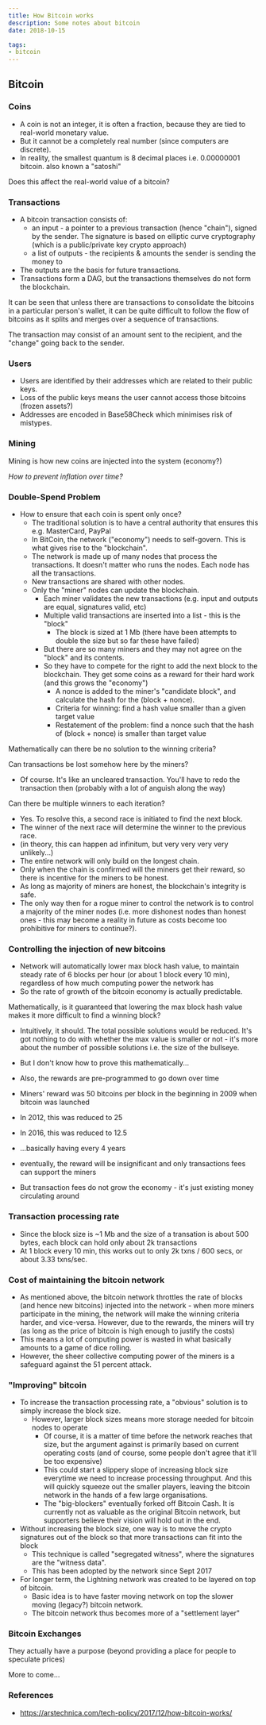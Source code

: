 ```yaml
---
title: How Bitcoin works
description: Some notes about bitcoin
date: 2018-10-15

tags:
- bitcoin
---
```


## Bitcoin

### Coins

* A coin is not an integer, it is often a fraction, because they are tied to real-world monetary value.
* But it cannot be a completely real number (since computers are discrete).
* In reality, the smallest quantum is 8 decimal places i.e. 0.00000001 bitcoin. also known a "satoshi"

Does this affect the real-world value of a bitcoin?

### Transactions

* A bitcoin transaction consists of:
  * an input - a pointer to a previous transaction (hence "chain"), signed by the sender. The signature is based on elliptic curve cryptography (which is a public/private key crypto approach)
  * a list of outputs - the recipients & amounts the sender is sending the money to
* The outputs are the basis for future transactions.
* Transactions form a DAG, but the transactions themselves do not form the blockchain.

It can be seen that unless there are transactions to consolidate the bitcoins in a particular person's wallet, it can be quite difficult to follow the flow of bitcoins as it splits and merges over a sequence of transactions.

The transaction may consist of an amount sent to the recipient, and the "change" going back to the sender.

### Users

* Users are identified by their addresses which are related to their public keys.
* Loss of the public keys means the user cannot access those bitcoins (frozen assets?)
* Addresses are encoded in Base58Check which minimises risk of mistypes.

### Mining

Mining is how new coins are injected into the system (economy?)

*How to prevent inflation over time?*

### Double-Spend Problem

* How to ensure that each coin is spent only once?
  * The traditional solution is to have a central authority that ensures this e.g. MasterCard, PayPal
  * In BitCoin, the network ("economy") needs to self-govern. This is what gives rise to the "blockchain".
  * The network is made up of many nodes that process the transactions. It doesn't matter who runs the nodes. Each node has all the transactions.
  * New transactions are shared with other nodes.
  * Only the "miner" nodes can update the blockchain.
    * Each miner validates the new transactions (e.g. input and outputs are equal, signatures valid, etc)
    * Multiple valid transactions are inserted into a list - this is the "block"
      * The block is sized at 1 Mb (there have been attempts to double the size but so far these have failed)
    * But there are so many miners and they may not agree on the "block" and its contents.
    * So they have to compete for the right to add the next block to the blockchain. They get some coins as a reward for their hard work (and this grows the "economy")
      * A nonce is added to the miner's "candidate block", and calculate the hash for the (block + nonce).
      * Criteria for winning: find a hash value smaller than a given target value
      * Restatement of the problem: find a nonce such that the hash of (block + nonce) is smaller than target value
      
Mathematically can there be no solution to the winning criteria?
    
Can transactions be lost somehow here by the miners?
* Of course. It's like an uncleared transaction. You'll have to redo the transaction then (probably with a lot of anguish along the way)

Can there be multiple winners to each iteration?
* Yes. To resolve this, a second race is initiated to find the next block. 
* The winner of the next race will determine the winner to the previous race.
* (in theory, this can happen ad infinitum, but very very very very unlikely...)
* The entire network will only build on the longest chain.
* Only when the chain is confirmed will the miners get their reward, so there is incentive for the miners to be honest.
* As long as majority of miners are honest, the blockchain's integrity is safe.
* The only way then for a rogue miner to control the network is to control a majority of the miner nodes (i.e. more dishonest nodes than honest ones - this may become a reality in future as costs become too prohibitive for miners to continue?).

### Controlling the injection of new bitcoins

* Network will automatically lower max block hash value, to maintain steady rate of 6 blocks per hour (or about 1 block every 10 min), regardless of how much computing power the network has
* So the rate of growth of the bitcoin economy is actually predictable.

Mathematically, is it guaranteed that lowering the max block hash value makes it more difficult to find a winning block?
* Intuitively, it should. The total possible solutions would be reduced. It's got nothing to do with whether the max value is smaller or not - it's more about the number of possible solutions i.e. the size of the bullseye.
* But I don't know how to prove this mathematically...

* Also, the rewards are pre-programmed to go down over time
* Miners' reward was 50 bitcoins per block in the beginning in 2009 when bitcoin was launched
* In 2012, this was reduced to 25
* In 2016, this was reduced to 12.5
* ...basically having every 4 years
* eventually, the reward will be insignificant and only transactions fees can support the miners
* But transaction fees do not grow the economy - it's just existing money circulating around

### Transaction processing rate

* Since the block size is ~1 Mb and the size of a transation is about 500 bytes, each block can hold only about 2k transactions
* At 1 block every 10 min, this works out to only 2k txns / 600 secs, or about 3.33 txns/sec.

### Cost of maintaining the bitcoin network

* As mentioned above, the bitcoin network throttles the rate of blocks (and hence new bitcoins) injected into the network - when more miners participate in the mining, the network will make the winning criteria harder, and vice-versa. However, due to the rewards, the miners will try (as long as the price of bitcoin is high enough to justify the costs)
* This means a lot of computing power is wasted in what basically amounts to a game of dice rolling.
* However, the sheer collective computing power of the miners is a safeguard against the 51 percent attack.

### "Improving" bitcoin

* To increase the transaction processing rate, a "obvious" solution is to simply increase the block size.
  * However, larger block sizes means more storage needed for bitcoin nodes to operate
    * Of course, it is a matter of time before the network reaches that size, but the argument against is primarily based on current operating costs (and of course, some people don't agree that it'll be too expensive)
    * This could start a slippery slope of increasing block size everytime we need to increase processing throughput. And this will quickly squeeze out the smaller players, leaving the bitcoin network in the hands of a few large organisations.
    * The "big-blockers" eventually forked off Bitcoin Cash. It is currently not as valuable as the original Bitcoin network, but supporters believe their vision will hold out in the end.
* Without increasing the block size, one way is to move the crypto signatures out of the block so that more transactions can fit into the block
  * This technique is called "segregated witness", where the signatures are the "witness data".
  * This has been adopted by the network since Sept 2017
* For longer term, the Lightning network was created to be layered on top of bitcoin.
  * Basic idea is to have faster moving network on top the slower moving (legacy?) bitcoin network.
  * The bitcoin network thus becomes more of a "settlement layer"

### Bitcoin Exchanges

They actually have a purpose (beyond providing a place for people to speculate prices)

More to come...

### References

* https://arstechnica.com/tech-policy/2017/12/how-bitcoin-works/
